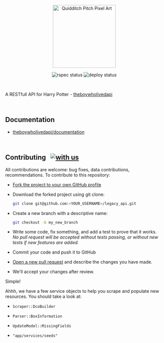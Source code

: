 <br/>

<div align="center">
  <img height='200' alt='Quidditch Pitch Pixel Art'src='https://res.cloudinary.com/seguraocode/image/upload/v1657036392/cover_ti9mwa.png'>

![rspec status](https://github.com/dedemenezes/legacy_api/actions/workflows/test.yml/badge.svg)
![deploy status](https://github.com/dedemenezes/legacy_api/actions/workflows/main.yml/badge.svg)

<br/>

</div>

A RESTfull API for Harry Potter - [theboywholivedapi](www.theboywholivedapi.fun)

<br/>

## Documentation

- [theboywholivedapi/documentation](www.theboywholivedapi.fun/documentation)

<br/>

## Contributing &nbsp; [![with us](https://img.shields.io/badge/Contribute-with%20us-blue)](https?theboywholivedapi.herokuapp.com)

All contributions are welcome: bug fixes, data contributions, recommendations.
To contribute to this repository:

- [Fork the project to your own GitHub profile](https://help.github.com/articles/fork-a-repo/)

- Download the forked project using git clone:

  ```sh
  git clone git@github.com:<YOUR_USERNAME>/legacy_api.git
  ```

- Create a new branch with a descriptive name:

    ```sh
    git checkout -b my_new_branch
    ```

- Write some code, fix something, and add a test to prove that it works. *No pull request will be accepted without tests passing, or without new tests if new features are added.*

- Commit your code and push it to GitHub

- [Open a new pull request](https://help.github.com/articles/creating-a-pull-request/) and describe the changes you have made.

- We'll accept your changes after review.

Simple!

Ahhh, we have a few service objects to help you scrape and populate new resources. You should take a look at:

  - `Scraper::DcoBuilder`

  - `Parser::BoxInformation`

  - `UpdateModel::MissingFields`

  - `"app/services/seeds"`
